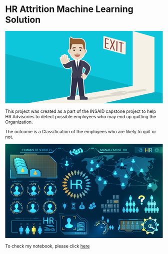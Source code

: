 # HR Attrition Machine Learning Solution

![Employees likely to quit ](https://github.com/Sohomjit/hr-employee-attrition/blob/main/Attrtion.png?raw=true)

This project was created as a part of the INSAID capstone project to help HR  Advisories to detect possible employees who may end up quitting the Organization.

The outcome is a Classification of the employees who are likely to quit or not.

![HR Analytics](https://github.com/Sohomjit/hr-employee-attrition/blob/main/hr-analytics-10.jpg?raw=true)

To check my notebook, please click [here](https://github.com/Sohomjit/hr-employee-attrition/blob/main/HR_Analytics.ipynb)
